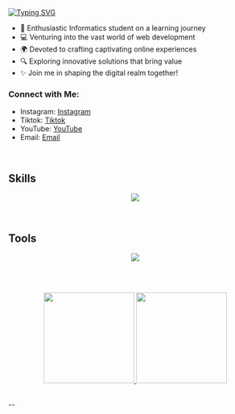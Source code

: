 [![Typing SVG](https://readme-typing-svg.herokuapp.com?font=Fira+Code&size=30&pause=1000&width=480&lines=Hi!%2C+I'am+Muhammad+Maulana+Evandra)](https://git.io/typing-svg)

- 🚀 Enthusiastic Informatics student on a learning journey
- 💻 Venturing into the vast world of web development
- 🌍 Devoted to crafting captivating online experiences
- 🔍 Exploring innovative solutions that bring value
- ✨ Join me in shaping the digital realm together!

### Connect with Me:

- Instagram: [Instagram](https://www.instagram.com/dzulfyy_)
- Tiktok: [Tiktok](https:/www.tiktok.com/dzlfyyy)
- YouTube: [YouTube]()
- Email: [Email](dzulfikarfathin09@gmail.com)
<br />

## Skills
<p align="center">
  <a href="https://skillicons.dev">
    <img src="https://skillicons.dev/icons?i=html,css,js,php,mysql,bootstrap,tailwind,nodejs,expressjs,git,nextjs,postgres,react,sequelize&perline=5" />
  </a>
</p>
<br>

## Tools
<p align="center">
  <a href="https://skillicons.dev">
    <img src="https://skillicons.dev/icons?i=vscode,figma,&perline=13" />
  </a>
</p>

<br>
<br>
<p align="center">
  <a href="https://github.com/dzulfy">
    <img height="180em" src="https://github-readme-stats-eight-theta.vercel.app/api?username=dzulfy&show_icons=true&theme=algolia&include_all_commits=true&count_private=true"/>
    <img height="180em" src="https://github-readme-stats-eight-theta.vercel.app/api/top-langs/?username=dzulfy&layout=compact&langs_count=8&theme=algolia"/>
  </a>
</p>
<br>
--
<br />
